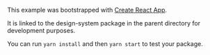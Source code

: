 This example was bootstrapped with [Create React App](https://github.com/facebook/create-react-app).

It is linked to the design-system package in the parent directory for development purposes.

You can run `yarn install` and then `yarn start` to test your package.
